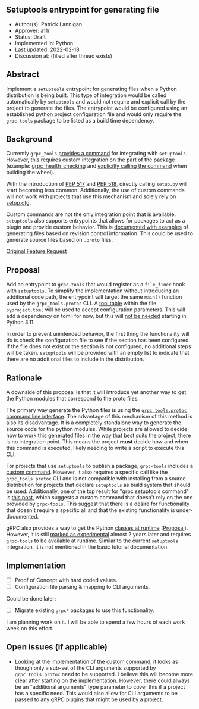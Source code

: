 Setuptools entrypoint for generating file
----
* Author(s): Patrick Lannigan
* Approver: a11r
* Status: Draft
* Implemented in: Python
* Last updated: 2022-02-18
* Discussion at: <google group thread> (filled after thread exists)

## Abstract

Implement a `setuptools` entrypoint for generating files when a Python distribution is being built.
This type of integration would be called automatically by `setuptools` and would not require and
explicit call by the project to generate the files. The entrypoint would be configured using an
established python project configuration file and would only require the `grpc-tools` package to be
listed as a build time dependency.

## Background

Currently `grpc_tools` [provides a command][grpc_command] for integrating with `setuptools`. However,
this requires custom integration on the part of the package (example:
[grpc_health_checking][grpc_command_example_integration] and
[explicitly calling the command][grpc_command_example_call] when building the wheel).

With the introduction of [PEP 517][pep_517] and [PEP 518][pep_518], directly calling `setup.py` will
start becoming less common. Additionally, the use of custom commands will not work with projects that
use this mechanism and solely rely on [setup.cfg][declarative_config].

Custom commands are not the only integration point that is available. `setuptools` also supports
entrypoints that allows for packages to act as a plugin and provide custom behavior. This is
[documented with examples][setuptools_entrypoint] of generating files based on revision control
information. This could be used to generate source files based on `.proto` files.

[Original Feature Request][original_feature_request]

## Proposal

Add an entrypoint to `grpc-tools` that would register as a `file_finer` hook with `setuptools`. To
simplify the implementation without introducing an additional code path, the entrypoint will target
the same `main()` function used by the `grpc_tools.protoc` CLI. A [tool table][tool_table] within the
file `pyproject.toml` will be used to accept configuration parameters. This will add a dependency on
tomli for now, but this will [not be needed][pep_680] starting in Python 3.11.

In order to prevent unintended behavior, the first thing the functionality will do is check the
configuration file to see if the section has been configured. If the file does not exist or the section
is not configured, no additional steps will be taken. `setuptools` will be provided with an empty
list to indicate that there are no additional files to include in the distribution.

## Rationale

A downside of this proposal is that it will introduce yet another way to get the Python modules that
correspond to the proto files.

The primary way generate the Python files is using the
[`grpc_tools.protoc` command line interface][protoc_cli]. The advantage of this mechanism of this
method is also its disadvantage. It is a completely standalone way to generate the source code for
the python modules. While projects are allowed to decide how to work this generated files in the way
that best suits the project, there is no integration point. This means the project **must** decide
how and when this command is executed, likely needing to write a script to execute this CLI.

For projects that use `setuptools` to publish a package, `grpc-tools` includes a
[custom command][grpc_command]. However, it also requires a specific call like the `grpc_tools.protoc`
CLI and is not compatible with installing from a source distribution for projects that declare
`setuptools` as build system that should be used. Additionally, one of the top result for "grpc
setuptools command" is [this post][setuptools_gen_question], which suggests a custom command that
doesn't rely on the one provided by `grpc-tools`. This suggest that there is a desire for functionality
that doesn't require a specific all and that the existing functionality is under-documented.

gRPC also provides a way to get the Python [classes at runtime][runtime_classes]
([Proposal][runtime_proposal]). However, it is still [marked as experimental][runtime_api] almost 2
years later and requires `grpc-tools` to be available at runtime. Similar to the current `setuptools`
integration, it is not mentioned in the basic tutorial documentation.

## Implementation

- [ ] Proof of Concept with hard coded values.
- [ ] Configuration file parsing & mapping to CLI arguments.

Could be done later:

- [ ] Migrate existing `grpc*` packages to use this functionality.

I am planning work on it. I will be able to spend a few hours of each work week on this effort.

## Open issues (if applicable)

- Looking at the implementation of the [custom command][grpc_command], it looks as though only a
  sub-set of the CLI arguments supported by `grpc_tools.protoc` need to be supported. I believe this
  will become more clear after starting on the implementation. However, there could always be an
  "additional arguments" type parameter to cover this if a project has a specific need. This would
  also allow for CLI arguments to be passed to any gRPC plugins that might be used by a project.

[grpc_command]: https://github.com/grpc/grpc/blob/05e17e92390d4685f1418f535604a201a7f8e1a3/tools/distrib/python/grpcio_tools/grpc_tools/command.py#L50
[grpc_command_example_integration]: https://github.com/grpc/grpc/blob/2d4f3c56001cd1e1f85734b2f7c5ce5f2797c38a/src/python/grpcio_health_checking/health_commands.py#L48
[grpc_command_example_call]: https://github.com/grpc/grpc/blob/2d4f3c56001cd1e1f85734b2f7c5ce5f2797c38a/tools/run_tests/artifacts/build_artifact_python.sh#L196-L197
[pep_517]: https://www.python.org/dev/peps/pep-0517/
[pep_518]: https://www.python.org/dev/peps/pep-0518/
[declarative_config]: https://setuptools.pypa.io/en/latest/userguide/declarative_config.html
[setuptools_entrypoint]: https://setuptools.pypa.io/en/latest/userguide/extension.html#adding-support-for-revision-control-systems
[original_feature_request]: https://github.com/grpc/grpc/issues/28662
[tool_table]: https://www.python.org/dev/peps/pep-0518/#tool-table
[pep_680]: https://www.python.org/dev/peps/pep-0680/
[protoc_cli]: https://grpc.io/docs/languages/python/basics/#generating-client-and-server-code
[setuptools_gen_question]: https://stackoverflow.com/q/52994857
[runtime_classes]: https://github.com/grpc/grpc/blob/a72c8ebb7def13a317a1afc7c08455388d1fa2e4/src/python/grpcio/grpc/_runtime_protos.py#L1
[runtime_proposal]: ./L64-python-runtime-proto-parsing.md
[runtime_api]: https://grpc.github.io/grpc/python/grpc.html#runtime-protobuf-parsing
